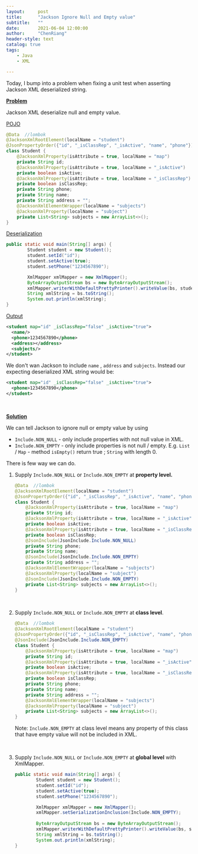 ```yaml
---
layout:     post
title:      "Jackson Ignore Null and Empty value"
subtitle:   "" 
date:       2021-06-04 12:00:00
author:     "ChenRiang"
header-style: text
catalog: true
tags:
    - Java
    - XML

---
```




Today, I bump into a problem when fixing a unit test when asserting Jackson XML deserialized string.



**<u>Problem</u>**

Jackson XML deserialize null and empty value.

<u>POJO</u>

```java
@Data  //lombok
@JacksonXmlRootElement(localName = "student")
@JsonPropertyOrder({"id", "_isClassRep", "_isActive", "name", "phone"})
class Student {
    @JacksonXmlProperty(isAttribute = true, localName = "map")
    private String id;
    @JacksonXmlProperty(isAttribute = true, localName = "_isActive")
    private boolean isActive;
    @JacksonXmlProperty(isAttribute = true, localName = "_isClassRep")
    private boolean isClassRep;
    private String phone;
    private String name;
    private String address = "";
    @JacksonXmlElementWrapper(localName = "subjects")
    @JacksonXmlProperty(localName = "subject")
    private List<String> subjects = new ArrayList<>();
}
```



<u>Deserialization</u>

```java
public static void main(String[] args) {
        Student student = new Student();
        student.setId("id");
        student.setActive(true);
        student.setPhone("1234567890");

        XmlMapper xmlMapper = new XmlMapper();
        ByteArrayOutputStream bs = new ByteArrayOutputStream();
        xmlMapper.writerWithDefaultPrettyPrinter().writeValue(bs, student);
        String xmlString = bs.toString();
        System.out.println(xmlString);
}
```



<u>Output</u>

```xml
<student map="id" _isClassRep="false" _isActive="true">
  <name/>
  <phone>1234567890</phone>
  <address></address>
  <subjects/>
</student>
```

   

We don't wan Jackson to include `name` , `address` and `subjects`. Instead our expecting deserialized XML string would be:

```xml
<student map="id" _isClassRep="false" _isActive="true">
  <phone>1234567890</phone>
</student>
```



<br>

**<u>Solution</u>**

We can tell Jackson to ignore null or empty value by using 

- `Include.NON_NULL`  - only include properties with not null value in XML.
- `Include.NON_EMPTY` - only include properties is not null / empty. E.g. `List` / `Map` - method `isEmpty()` return true ; `String` with length 0. 



There is few way we can do.

1. Supply `Include.NON_NULL` or `Include.NON_EMPTY` at **property level.** 

   ```java
   @Data  //lombok
   @JacksonXmlRootElement(localName = "student")
   @JsonPropertyOrder({"id", "_isClassRep", "_isActive", "name", "phone"})
   class Student {
       @JacksonXmlProperty(isAttribute = true, localName = "map")
       private String id;
       @JacksonXmlProperty(isAttribute = true, localName = "_isActive")
       private boolean isActive;
       @JacksonXmlProperty(isAttribute = true, localName = "_isClassRep")
       private boolean isClassRep;
       @JsonInclude(JsonInclude.Include.NON_NULL)    
       private String phone;
       private String name;
       @JsonInclude(JsonInclude.Include.NON_EMPTY)
       private String address = "";
       @JacksonXmlElementWrapper(localName = "subjects")
       @JacksonXmlProperty(localName = "subject")
       @JsonInclude(JsonInclude.Include.NON_EMPTY)
       private List<String> subjects = new ArrayList<>();
   }
   ```


   <br>

2. Supply `Include.NON_NULL` or `Include.NON_EMPTY` at **class level**.

   ```java
   @Data  //lombok
   @JacksonXmlRootElement(localName = "student")
   @JsonPropertyOrder({"id", "_isClassRep", "_isActive", "name", "phone"})
   @JsonInclude(JsonInclude.Include.NON_EMPTY)
   class Student {
       @JacksonXmlProperty(isAttribute = true, localName = "map")
       private String id;
       @JacksonXmlProperty(isAttribute = true, localName = "_isActive")
       private boolean isActive;
       @JacksonXmlProperty(isAttribute = true, localName = "_isClassRep")
       private boolean isClassRep;
       private String phone;
       private String name;
       private String address = "";
       @JacksonXmlElementWrapper(localName = "subjects")
       @JacksonXmlProperty(localName = "subject")
       private List<String> subjects = new ArrayList<>();
   }
   ```

   Note:  `Include.NON_EMPTY` at class level means any property of this class that have empty value will not be included in XML.


   <br>

3. Supply `Include.NON_NULL` or `Include.NON_EMPTY` at **global level** with XmlMapper.

   ```java
   public static void main(String[] args) {
           Student student = new Student();
           student.setId("id");
           student.setActive(true);
           student.setPhone("1234567890");
   
           XmlMapper xmlMapper = new XmlMapper();
           xmlMapper.setSerializationInclusion(Include.NON_EMPTY); 
       
           ByteArrayOutputStream bs = new ByteArrayOutputStream();
           xmlMapper.writerWithDefaultPrettyPrinter().writeValue(bs, student);
           String xmlString = bs.toString();
           System.out.println(xmlString);
   }
   ```

   

